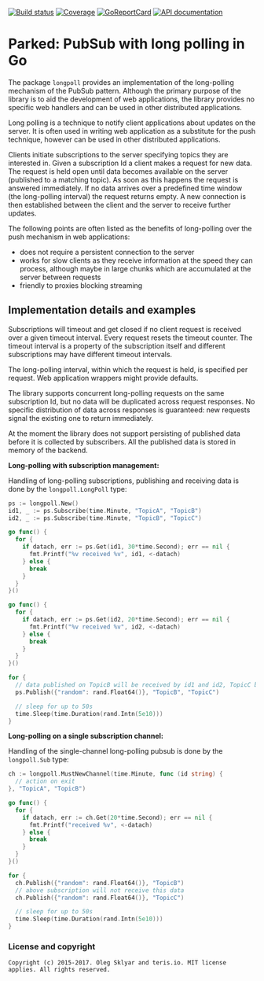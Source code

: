 [![Build status][buildimage]][build] [![Coverage][codecovimage]][codecov] [![GoReportCard][cardimage]][card] [![API documentation][docsimage]][docs]

# Parked: PubSub with long polling in Go

The package `longpoll` provides an implementation of the
long-polling mechanism of the PubSub pattern. Although the primary purpose of the
library is to aid the development of web applications, the library provides no specific web
handlers and  can be used in other distributed applications.

Long polling is a technique to notify client applications about updates on the server. It is often
used in writing web application as a substitute for the push technique, however can be used in
other distributed applications.

Clients initiate subscriptions to the server specifying topics they are interested in. Given a
subscription Id a client makes a request for new data. The request is held open until data becomes
available on the server (published to a matching topic). As soon as this happens the request is
answered immediately. If no data arrives over a predefined time window (the long-polling interval)
the request returns empty. A new connection is then established between the client and the server
to receive further updates.

The following points are often listed as the benefits of long-polling over the push mechanism in web
applications:

* does not require a persistent connection to the server
* works for slow clients as they receive information at the speed they can process, although
maybe in large chunks which are accumulated at the server between requests
* friendly to proxies blocking streaming


## Implementation details and examples

Subscriptions will timeout and get closed if no client request is received over a given timeout
interval. Every request resets the timeout counter. The timeout interval is a property of the
subscription itself and different subscriptions may have different timeout intervals.

The long-polling interval, within which the request is held, is specified per request. Web
application wrappers might provide defaults.

The library supports concurrent long-polling requests on the same subscription Id, but no data will
be duplicated across request responses. No specific distribution of data across responses is
guaranteed: new requests signal the existing one to return immediately.

At the moment the library does not support persisting of published data before it is collected by
subscribers. All the published data is stored in memory of the backend.


**Long-polling with subscription management:**

Handling of long-polling subscriptions, publishing and receiving data is done by the
`longpoll.LongPoll` type:

```go
ps := longpoll.New()
id1, _ := ps.Subscribe(time.Minute, "TopicA", "TopicB")
id2, _ := ps.Subscribe(time.Minute, "TopicB", "TopicC")

go func() {
  for {
    if datach, err := ps.Get(id1, 30*time.Second); err == nil {
      fmt.Printf("%v received %v", id1, <-datach)
    } else {
      break
    }
  }
}()

go func() {
  for {
    if datach, err := ps.Get(id2, 20*time.Second); err == nil {
      fmt.Printf("%v received %v", id2, <-datach)
    } else {
      break
    }
  }
}()

for {
  // data published on TopicB will be received by id1 and id2, TopicC by id2 only
  ps.Publish({"random": rand.Float64()}, "TopicB", "TopicC")

  // sleep for up to 50s
  time.Sleep(time.Duration(rand.Intn(5e10)))
}
```

**Long-polling on a single subscription channel:**

Handling of the single-channel long-polling pubsub is done by the `longpoll.Sub` type:

```go
ch := longpoll.MustNewChannel(time.Minute, func (id string) {
  // action on exit
}, "TopicA", "TopicB")

go func() {
  for {
    if datach, err := ch.Get(20*time.Second); err == nil {
      fmt.Printf("received %v", <-datach)
    } else {
      break
    }
  }
}()

for {
  ch.Publish({"random": rand.Float64()}, "TopicB")
  // above subscription will not receive this data
  ch.Publish({"random": rand.Float64()}, "TopicC")

  // sleep for up to 50s
  time.Sleep(time.Duration(rand.Intn(5e10)))
}
```

### License and copyright

	Copyright (c) 2015-2017. Oleg Sklyar and teris.io. MIT license applies. All rights reserved.


[build]: https://travis-ci.org/teris-io/longpoll
[buildimage]: https://travis-ci.org/teris-io/longpoll.svg?branch=master

[codecov]: https://codecov.io/github/teris-io/longpoll?branch=master
[codecovimage]: https://codecov.io/github/teris-io/longpoll/coverage.svg?branch=master

[card]: http://goreportcard.com/report/teris-io/longpoll
[cardimage]: https://goreportcard.com/badge/github.com/teris-io/longpoll

[docs]: https://godoc.org/github.com/teris-io/longpoll
[docsimage]: http://img.shields.io/badge/godoc-reference-blue.svg?style=flat
